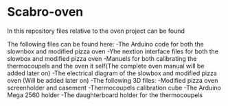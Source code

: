 # Scabro-oven
In this repository files relative to the oven project can be found

The following files can be found here: 
  -The Arduino code for both the slownbox and modified pizza oven
  -Yhe nextion interface files for both the slowbox and modified pizza oven
  -Manuels for both calibrating the thermocoupels and the oven it self(The complete oven manual will be added later on)
  -The electrical diagram of the slowbox and modified pizza oven (Will be added later on) 
  -The following 3D files:
    -Modified pizza oven screenholder and casement
    -Thermocoupels calibration cube
    -The Arduino Mega 2560 holder
    -The daughterboard holder for the thermocoupels

